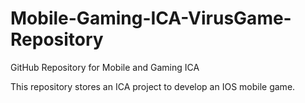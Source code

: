 # Mobile-Gaming-ICA-VirusGame-Repository
GitHub Repository for Mobile and Gaming ICA

This repository stores an ICA project to develop an IOS mobile game.
